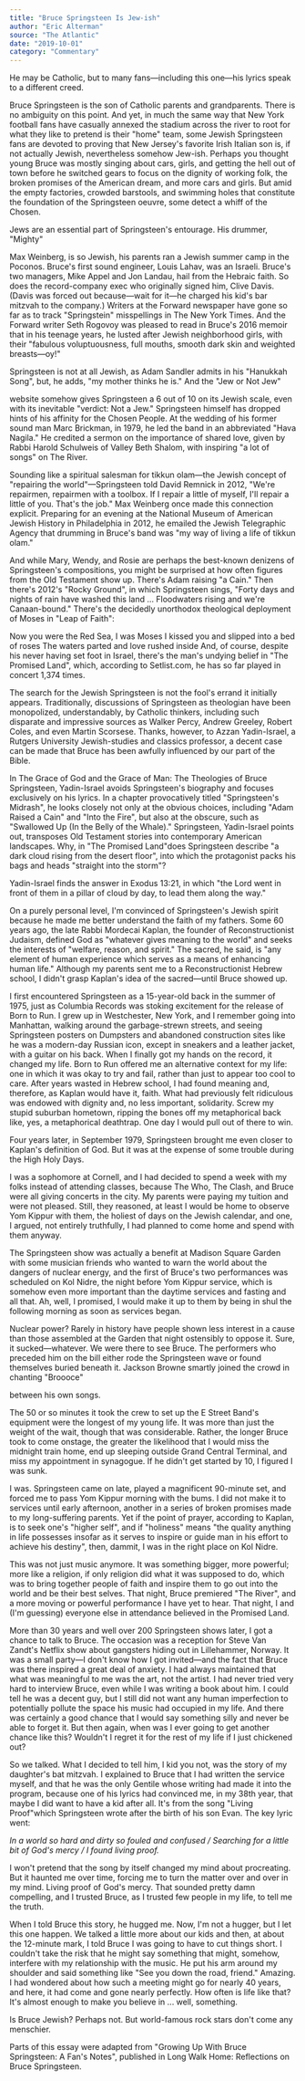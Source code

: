 ```yaml
---
title: "Bruce Springsteen Is Jew-ish"
author: "Eric Alterman"
source: "The Atlantic"
date: "2019-10-01"
category: "Commentary"
---
```


He may be Catholic, but to many fans—including this one—his lyrics speak to a different creed.

Bruce Springsteen is the son of Catholic parents and grandparents. There is no ambiguity on this point. And yet, in much the same way that New York football fans have casually annexed the stadium across the river to root for what they like to pretend is their "home" team, some Jewish Springsteen fans are devoted to proving that New Jersey's favorite Irish Italian son is, if not actually Jewish, nevertheless somehow Jew-ish. Perhaps you thought young Bruce was mostly singing about cars, girls, and getting the hell out of town before he switched gears to focus on the dignity of working folk, the broken promises of the American dream, and more cars and girls. But amid the empty factories, crowded barstools, and swimming holes that constitute the foundation of the Springsteen oeuvre, some detect a whiff of the Chosen.

Jews are an essential part of Springsteen's entourage. His drummer, "Mighty"

Max Weinberg, is so Jewish, his parents ran a Jewish summer camp in the Poconos. Bruce's first sound engineer, Louis Lahav, was an Israeli. Bruce's two managers, Mike Appel and Jon Landau, hail from the Hebraic faith. So does the record-company exec who originally signed him, Clive Davis. (Davis was forced out because—wait for it—he charged his kid's bar mitzvah to the company.) Writers at the Forward newspaper have gone so far as to track "Springstein" misspellings in The New York Times. And the Forward writer Seth Rogovoy was pleased to read in Bruce's 2016 memoir that in his teenage years, he lusted after Jewish neighborhood girls, with their "fabulous voluptuousness, full mouths, smooth dark skin and weighted breasts—oy!"

Springsteen is not at all Jewish, as Adam Sandler admits in his "Hanukkah Song", but, he adds, "my mother thinks he is." And the "Jew or Not Jew"

website somehow gives Springsteen a 6 out of 10 on its Jewish scale, even with its inevitable "verdict: Not a Jew." Springsteen himself has dropped hints of his affinity for the Chosen People. At the wedding of his former sound man Marc Brickman, in 1979, he led the band in an abbreviated "Hava Nagila." He credited a sermon on the importance of shared love, given by Rabbi Harold Schulweis of Valley Beth Shalom, with inspiring "a lot of songs" on The River.

Sounding like a spiritual salesman for tikkun olam—the Jewish concept of "repairing the world"—Springsteen told David Remnick in 2012, "We're repairmen, repairmen with a toolbox. If I repair a little of myself, I'll repair a little of you. That's the job." Max Weinberg once made this connection explicit. Preparing for an evening at the National Museum of American Jewish History in Philadelphia in 2012, he emailed the Jewish Telegraphic Agency that drumming in Bruce's band was "my way of living a life of tikkun olam."

And while Mary, Wendy, and Rosie are perhaps the best-known denizens of Springsteen's compositions, you might be surprised at how often figures from the Old Testament show up. There's Adam raising "a Cain." Then there's 2012's "Rocky Ground", in which Springsteen sings, "Forty days and nights of rain have washed this land ... Floodwaters rising and we're Canaan-bound." There's the decidedly unorthodox theological deployment of Moses in "Leap of Faith":

Now you were the Red Sea, I was Moses I kissed you and slipped into a bed of roses The waters parted and love rushed inside And, of course, despite his never having set foot in Israel, there's the man's undying belief in "The Promised Land", which, according to Setlist.com, he has so far played in concert 1,374 times.

The search for the Jewish Springsteen is not the fool's errand it initially appears. Traditionally, discussions of Springsteen as theologian have been monopolized, understandably, by Catholic thinkers, including such disparate and impressive sources as Walker Percy, Andrew Greeley, Robert Coles, and even Martin Scorsese. Thanks, however, to Azzan Yadin-Israel, a Rutgers University Jewish-studies and classics professor, a decent case can be made that Bruce has been awfully influenced by our part of the Bible.

In The Grace of God and the Grace of Man: The Theologies of Bruce Springsteen, Yadin-Israel avoids Springsteen's biography and focuses exclusively on his lyrics. In a chapter provocatively titled "Springsteen's Midrash", he looks closely not only at the obvious choices, including "Adam Raised a Cain" and "Into the Fire", but also at the obscure, such as "Swallowed Up (In the Belly of the Whale)." Springsteen, Yadin-Israel points out, transposes Old Testament stories into contemporary American landscapes. Why, in "The Promised Land"does Springsteen describe "a dark cloud rising from the desert floor", into which the protagonist packs his bags and heads "straight into the storm"?

Yadin-Israel finds the answer in Exodus 13:21, in which "the Lord went in front of them in a pillar of cloud by day, to lead them along the way."

On a purely personal level, I'm convinced of Springsteen's Jewish spirit because he made me better understand the faith of my fathers. Some 60 years ago, the late Rabbi Mordecai Kaplan, the founder of Reconstructionist Judaism, defined God as "whatever gives meaning to the world" and seeks the interests of "welfare, reason, and spirit." The sacred, he said, is "any element of human experience which serves as a means of enhancing human life." Although my parents sent me to a Reconstructionist Hebrew school, I didn't grasp Kaplan's idea of the sacred—until Bruce showed up.

I first encountered Springsteen as a 15-year-old back in the summer of 1975, just as Columbia Records was stoking excitement for the release of Born to Run. I grew up in Westchester, New York, and I remember going into Manhattan, walking around the garbage-strewn streets, and seeing Springsteen posters on Dumpsters and abandoned construction sites like he was a modern-day Russian icon, except in sneakers and a leather jacket, with a guitar on his back. When I finally got my hands on the record, it changed my life. Born to Run offered me an alternative context for my life: one in which it was okay to try and fail, rather than just to appear too cool to care. After years wasted in Hebrew school, I had found meaning and, therefore, as Kaplan would have it, faith. What had previously felt ridiculous was endowed with dignity and, no less important, solidarity. Screw my stupid suburban hometown, ripping the bones off my metaphorical back like, yes, a metaphorical deathtrap. One day I would pull out of there to win.

Four years later, in September 1979, Springsteen brought me even closer to Kaplan's definition of God. But it was at the expense of some trouble during the High Holy Days.

I was a sophomore at Cornell, and I had decided to spend a week with my folks instead of attending classes, because The Who, The Clash, and Bruce were all giving concerts in the city. My parents were paying my tuition and were not pleased. Still, they reasoned, at least I would be home to observe Yom Kippur with them, the holiest of days on the Jewish calendar, and one, I argued, not entirely truthfully, I had planned to come home and spend with them anyway.

The Springsteen show was actually a benefit at Madison Square Garden with some musician friends who wanted to warn the world about the dangers of nuclear energy, and the first of Bruce's two performances was scheduled on Kol Nidre, the night before Yom Kippur service, which is somehow even more important than the daytime services and fasting and all that. Ah, well, I promised, I would make it up to them by being in shul the following morning as soon as services began.

Nuclear power? Rarely in history have people shown less interest in a cause than those assembled at the Garden that night ostensibly to oppose it. Sure, it sucked—whatever. We were there to see Bruce. The performers who preceded him on the bill either rode the Springsteen wave or found themselves buried beneath it. Jackson Browne smartly joined the crowd in chanting "Broooce"

between his own songs.

The 50 or so minutes it took the crew to set up the E Street Band's equipment were the longest of my young life. It was more than just the weight of the wait, though that was considerable. Rather, the longer Bruce took to come onstage, the greater the likelihood that I would miss the midnight train home, end up sleeping outside Grand Central Terminal, and miss my appointment in synagogue. If he didn't get started by 10, I figured I was sunk.

I was. Springsteen came on late, played a magnificent 90-minute set, and forced me to pass Yom Kippur morning with the bums. I did not make it to services until early afternoon, another in a series of broken promises made to my long-suffering parents. Yet if the point of prayer, according to Kaplan, is to seek one's "higher self", and if "holiness" means "the quality anything in life possesses insofar as it serves to inspire or guide man in his effort to achieve his destiny", then, dammit, I was in the right place on Kol Nidre.

This was not just music anymore. It was something bigger, more powerful; more like a religion, if only religion did what it was supposed to do, which was to bring together people of faith and inspire them to go out into the world and be their best selves. That night, Bruce premiered "The River", and a more moving or powerful performance I have yet to hear. That night, I and (I'm guessing) everyone else in attendance believed in the Promised Land.

More than 30 years and well over 200 Springsteen shows later, I got a chance to talk to Bruce. The occasion was a reception for Steve Van Zandt's Netflix show about gangsters hiding out in Lillehammer, Norway. It was a small party—I don't know how I got invited—and the fact that Bruce was there inspired a great deal of anxiety. I had always maintained that what was meaningful to me was the art, not the artist. I had never tried very hard to interview Bruce, even while I was writing a book about him. I could tell he was a decent guy, but I still did not want any human imperfection to potentially pollute the space his music had occupied in my life. And there was certainly a good chance that I would say something silly and never be able to forget it. But then again, when was I ever going to get another chance like this? Wouldn't I regret it for the rest of my life if I just chickened out?

So we talked. What I decided to tell him, I kid you not, was the story of my daughter's bat mitzvah. I explained to Bruce that I had written the service myself, and that he was the only Gentile whose writing had made it into the program, because one of his lyrics had convinced me, in my 38th year, that maybe I did want to have a kid after all. It's from the song "Living Proof"which Springsteen wrote after the birth of his son Evan. The key lyric went:

_In a world so hard and dirty so fouled and confused / Searching for a little bit of God's mercy / I found living proof._

I won't pretend that the song by itself changed my mind about procreating. But it haunted me over time, forcing me to turn the matter over and over in my mind. Living proof of God's mercy. That sounded pretty damn compelling, and I trusted Bruce, as I trusted few people in my life, to tell me the truth.

When I told Bruce this story, he hugged me. Now, I'm not a hugger, but I let this one happen. We talked a little more about our kids and then, at about the 12-minute mark, I told Bruce I was going to have to cut things short. I couldn't take the risk that he might say something that might, somehow, interfere with my relationship with the music. He put his arm around my shoulder and said something like "See you down the road, friend." Amazing. I had wondered about how such a meeting might go for nearly 40 years, and here, it had come and gone nearly perfectly. How often is life like that? It's almost enough to make you believe in ... well, something.

Is Bruce Jewish? Perhaps not. But world-famous rock stars don't come any menschier.

Parts of this essay were adapted from "Growing Up With Bruce Springsteen: A Fan's Notes", published in Long Walk Home: Reflections on Bruce Springsteen.
